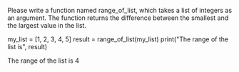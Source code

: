 Please write a function named range_of_list, which takes a list of integers as an argument. The function returns the difference between the smallest and the largest value in the list.

my_list = [1, 2, 3, 4, 5]
result = range_of_list(my_list)
print("The range of the list is", result)

The range of the list is 4